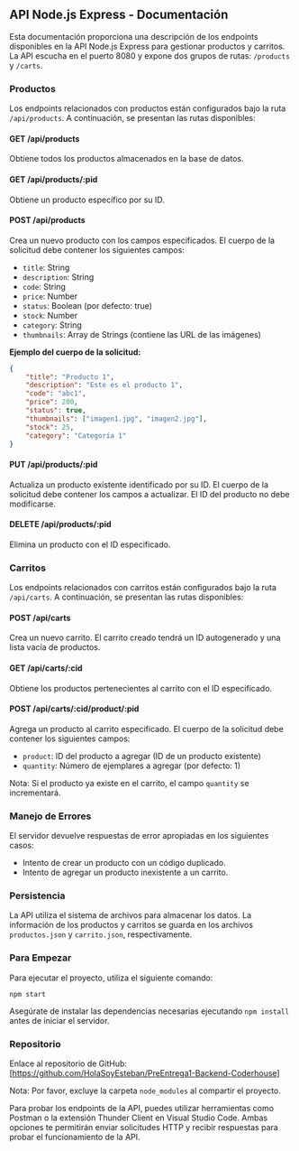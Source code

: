 ## API Node.js Express - Documentación

Esta documentación proporciona una descripción de los endpoints disponibles en la API Node.js Express para gestionar productos y carritos. La API escucha en el puerto 8080 y expone dos grupos de rutas: `/products` y `/carts`.

### Productos

Los endpoints relacionados con productos están configurados bajo la ruta `/api/products`. A continuación, se presentan las rutas disponibles:

#### GET /api/products

Obtiene todos los productos almacenados en la base de datos.

#### GET /api/products/:pid

Obtiene un producto específico por su ID.

#### POST /api/products

Crea un nuevo producto con los campos especificados. El cuerpo de la solicitud debe contener los siguientes campos:

- `title`: String
- `description`: String
- `code`: String
- `price`: Number
- `status`: Boolean (por defecto: true)
- `stock`: Number
- `category`: String
- `thumbnails`: Array de Strings (contiene las URL de las imágenes)

**Ejemplo del cuerpo de la solicitud:**

```json
{
    "title": "Producto 1",
    "description": "Este es el producto 1",
    "code": "abc1",
    "price": 200,
    "status": true,
    "thumbnails": ["imagen1.jpg", "imagen2.jpg"],
    "stock": 25,
    "category": "Categoría 1"
}
```

#### PUT /api/products/:pid

Actualiza un producto existente identificado por su ID. El cuerpo de la solicitud debe contener los campos a actualizar. El ID del producto no debe modificarse.

#### DELETE /api/products/:pid

Elimina un producto con el ID especificado.

### Carritos

Los endpoints relacionados con carritos están configurados bajo la ruta `/api/carts`. A continuación, se presentan las rutas disponibles:

#### POST /api/carts

Crea un nuevo carrito. El carrito creado tendrá un ID autogenerado y una lista vacía de productos.

#### GET /api/carts/:cid

Obtiene los productos pertenecientes al carrito con el ID especificado.

#### POST /api/carts/:cid/product/:pid

Agrega un producto al carrito especificado. El cuerpo de la solicitud debe contener los siguientes campos:

- `product`: ID del producto a agregar (ID de un producto existente)
- `quantity`: Número de ejemplares a agregar (por defecto: 1)

Nota: Si el producto ya existe en el carrito, el campo `quantity` se incrementará.

### Manejo de Errores

El servidor devuelve respuestas de error apropiadas en los siguientes casos:

- Intento de crear un producto con un código duplicado.
- Intento de agregar un producto inexistente a un carrito.

### Persistencia

La API utiliza el sistema de archivos para almacenar los datos. La información de los productos y carritos se guarda en los archivos `productos.json` y `carrito.json`, respectivamente.

### Para Empezar

Para ejecutar el proyecto, utiliza el siguiente comando:

```shell
npm start
```

Asegúrate de instalar las dependencias necesarias ejecutando `npm install` antes de iniciar el servidor.

### Repositorio

Enlace al repositorio de GitHub: [https://github.com/HolaSoyEsteban/PreEntrega1-Backend-Coderhouse]

Nota: Por favor, excluye la carpeta `node_modules` al compartir el proyecto.

Para probar los endpoints de la API, puedes utilizar herramientas como Postman o la extensión Thunder Client en Visual Studio Code. Ambas opciones te permitirán enviar solicitudes HTTP y recibir respuestas para probar el funcionamiento de la API.